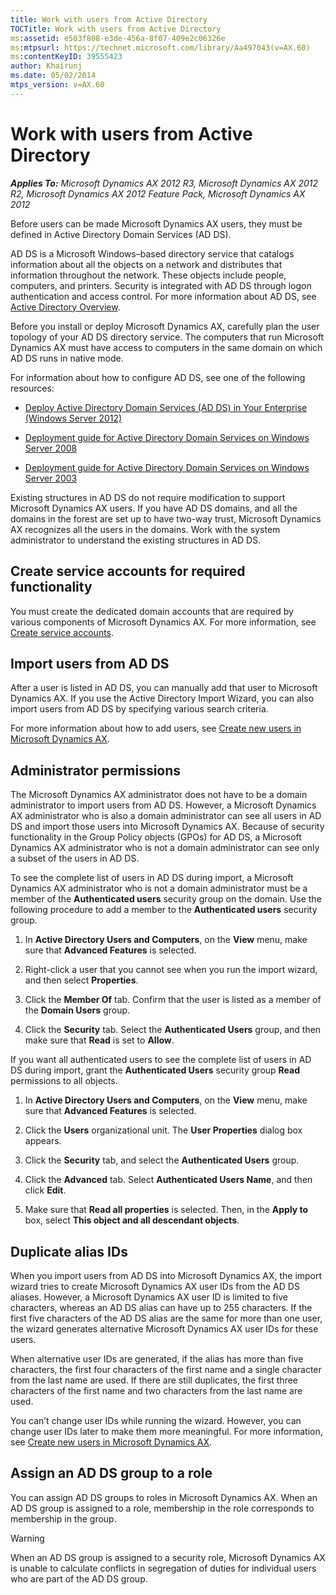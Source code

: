 ```yaml
---
title: Work with users from Active Directory
TOCTitle: Work with users from Active Directory
ms:assetid: e503f808-e3de-456a-8f07-409e2c06326e
ms:mtpsurl: https://technet.microsoft.com/library/Aa497043(v=AX.60)
ms:contentKeyID: 39555423
author: Khairunj
ms.date: 05/02/2014
mtps_version: v=AX.60
---
```


# Work with users from Active Directory 


_**Applies To:** Microsoft Dynamics AX 2012 R3, Microsoft Dynamics AX 2012 R2, Microsoft Dynamics AX 2012 Feature Pack, Microsoft Dynamics AX 2012_

Before users can be made Microsoft Dynamics AX users, they must be defined in Active Directory Domain Services (AD DS).

AD DS is a Microsoft Windows–based directory service that catalogs information about all the objects on a network and distributes that information throughout the network. These objects include people, computers, and printers. Security is integrated with AD DS through logon authentication and access control. For more information about AD DS, see [Active Directory Overview](http://go.microsoft.com/fwlink/?linkid=47868).

Before you install or deploy Microsoft Dynamics AX, carefully plan the user topology of your AD DS directory service. The computers that run Microsoft Dynamics AX must have access to computers in the same domain on which AD DS runs in native mode.

For information about how to configure AD DS, see one of the following resources:

  - [Deploy Active Directory Domain Services (AD DS) in Your Enterprise (Windows Server 2012)](http://technet.microsoft.com/en-us/library/hh472160.aspx)

  - [Deployment guide for Active Directory Domain Services on Windows Server 2008](http://go.microsoft.com/fwlink/?linkid=164995)

  - [Deployment guide for Active Directory Domain Services on Windows Server 2003](http://go.microsoft.com/fwlink/?linkid=164994)

Existing structures in AD DS do not require modification to support Microsoft Dynamics AX users. If you have AD DS domains, and all the domains in the forest are set up to have two-way trust, Microsoft Dynamics AX recognizes all the users in the domains. Work with the system administrator to understand the existing structures in AD DS.

## Create service accounts for required functionality

You must create the dedicated domain accounts that are required by various components of Microsoft Dynamics AX. For more information, see [Create service accounts](create-service-accounts.md).

## Import users from AD DS

After a user is listed in AD DS, you can manually add that user to Microsoft Dynamics AX. If you use the Active Directory Import Wizard, you can also import users from AD DS by specifying various search criteria.

For more information about how to add users, see [Create new users in Microsoft Dynamics AX](create-new-users-in-microsoft-dynamics-ax.md).

## Administrator permissions

The Microsoft Dynamics AX administrator does not have to be a domain administrator to import users from AD DS. However, a Microsoft Dynamics AX administrator who is also a domain administrator can see all users in AD DS and import those users into Microsoft Dynamics AX. Because of security functionality in the Group Policy objects (GPOs) for AD DS, a Microsoft Dynamics AX administrator who is not a domain administrator can see only a subset of the users in AD DS.

To see the complete list of users in AD DS during import, a Microsoft Dynamics AX administrator who is not a domain administrator must be a member of the **Authenticated users** security group on the domain. Use the following procedure to add a member to the **Authenticated users** security group.

1.  In **Active Directory Users and Computers**, on the **View** menu, make sure that **Advanced Features** is selected.

2.  Right-click a user that you cannot see when you run the import wizard, and then select **Properties**.

3.  Click the **Member Of** tab. Confirm that the user is listed as a member of the **Domain Users** group.

4.  Click the **Security** tab. Select the **Authenticated Users** group, and then make sure that **Read** is set to **Allow**.

If you want all authenticated users to see the complete list of users in AD DS during import, grant the **Authenticated Users** security group **Read** permissions to all objects.

1.  In **Active Directory Users and Computers**, on the **View** menu, make sure that **Advanced Features** is selected.

2.  Click the **Users** organizational unit. The **User Properties** dialog box appears.

3.  Click the **Security** tab, and select the **Authenticated Users** group.

4.  Click the **Advanced** tab. Select **Authenticated Users Name**, and then click **Edit**.

5.  Make sure that **Read all properties** is selected. Then, in the **Apply to** box, select **This object and all descendant objects**.

## Duplicate alias IDs

When you import users from AD DS into Microsoft Dynamics AX, the import wizard tries to create Microsoft Dynamics AX user IDs from the AD DS aliases. However, a Microsoft Dynamics AX user ID is limited to five characters, whereas an AD DS alias can have up to 255 characters. If the first five characters of the AD DS alias are the same for more than one user, the wizard generates alternative Microsoft Dynamics AX user IDs for these users.

When alternative user IDs are generated, if the alias has more than five characters, the first four characters of the first name and a single character from the last name are used. If there are still duplicates, the first three characters of the first name and two characters from the last name are used.

You can’t change user IDs while running the wizard. However, you can change user IDs later to make them more meaningful. For more information, see [Create new users in Microsoft Dynamics AX](create-new-users-in-microsoft-dynamics-ax.md).

## Assign an AD DS group to a role

You can assign AD DS groups to roles in Microsoft Dynamics AX. When an AD DS group is assigned to a role, membership in the role corresponds to membership in the group.


> [!WARNING]
> <P>When an AD DS group is assigned to a security role, Microsoft Dynamics AX is unable to calculate conflicts in segregation of duties for individual users who are part of the AD DS group.</P>


  


